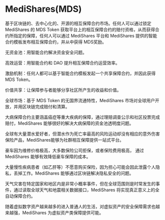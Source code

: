 # 

# MediShares(MDS)

基于区块链的、去中心化的、开源的相互保障合约市场。任何人可以通过锁定 MediShares 的 MDS Token 获取平台上的相互保障合约的赔付资格，从而获得合约所指定的保障，任何人可以通过 MediShares 平台和 MediShares 提供的智能合约模板发布相互保障合约，并从中获得 MDS奖励。

无资金池：用智能合约解决资金安全问题。

高效运营：用智能合约和 DAO 提升相互保障合约运营效率。

激励机制：任何人都可以基于智能合约模板发起一个共享保障合约，并因此获得 MDS Token。

价值共享：让保障参与者能够分享社区所产生的收益和价值。

全球市场：基于 MDS Token 的无国界流通特性，MediShares 市场对全球用户开放，并用区块链完成赔付和清算。

大病保障合约主要涵盖癌症等重大疾病的保障，通过理赔调查公示和社区投票完成赔付，MediShares 能够很好的解决大病保障的资金池透明度问题。

全球有大量潜水爱好者，但潜水作为死亡率最高的风险运动却没有相应的意外伤害保险产品，MediShares能够为社群相互保障提供一站式平台。

豪车因为维修价格极高，大多数保险公司拒保，或者保险费用极高， 通过 MediShares 能够有效降低豪车保障的成本。

大量慢性疾病患者（如乙肝等）不愿意购买保险，因为担心可能会因此泄露个人隐私，丢掉工作。MediShares 能够通过区块链解决隐私安全的问题。

天气灾害在特定国家和地区内是非常小概率事件，但在全球范围则是时常发生的事件，通过读取全球天气和地震相关数据接口，MediShares 将实现真正意义上的全自动保障合约。

随着虚拟数字资产越来越多的进入普通人的生活，对虚拟资产的安全保障需求也越来越强，MediShares 为虚拟资产类保障提供可能。


